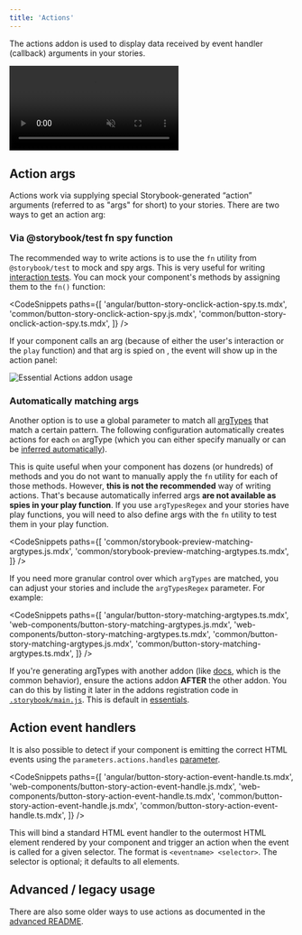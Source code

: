 ```yaml
---
title: 'Actions'
---
```


<YouTubeCallout id="BTIuTuoHsQc" title="STOP logging with Storybook Actions" />

The actions addon is used to display data received by event handler (callback) arguments in your stories.

<video autoPlay muted playsInline loop>
  <source
    src="addon-actions-demo-optimized.mp4"
    type="video/mp4"
  />
</video>

## Action args

Actions work via supplying special Storybook-generated “action” arguments (referred to as "args" for short) to your stories. There are two ways to get an action arg:

### Via @storybook/test fn spy function

The recommended way to write actions is to use the `fn` utility from `@storybook/test` to mock and spy args. This is very useful for writing [interaction tests](../writing-tests/interaction-testing.md). You can mock your component's methods by assigning them to the `fn()` function:

<CodeSnippets
paths={[
'angular/button-story-onclick-action-spy.ts.mdx',
'common/button-story-onclick-action-spy.js.mdx',
'common/button-story-onclick-action-spy.ts.mdx',
]}
/>

If your component calls an arg (because of either the user's interaction or the `play` function) and that arg is spied on , the event will show up in the action panel:

![Essential Actions addon usage](./addon-actions-screenshot.png)

### Automatically matching args

Another option is to use a global parameter to match all [argTypes](../api/arg-types.md) that match a certain pattern. The following configuration automatically creates actions for each `on` argType (which you can either specify manually or can be [inferred automatically](../api/arg-types.md#automatic-argtype-inference)).

This is quite useful when your component has dozens (or hundreds) of methods and you do not want to manually apply the `fn` utility for each of those methods. However, **this is not the recommended** way of writing actions. That's because automatically inferred args **are not available as spies in your play function**. If you use `argTypesRegex` and your stories have play functions, you will need to also define args with the `fn` utility to test them in your play function.

<CodeSnippets
paths={[
'common/storybook-preview-matching-argtypes.js.mdx',
'common/storybook-preview-matching-argtypes.ts.mdx',
]}
/>

If you need more granular control over which `argTypes` are matched, you can adjust your stories and include the `argTypesRegex` parameter. For example:

<CodeSnippets
paths={[
'angular/button-story-matching-argtypes.ts.mdx',
'web-components/button-story-matching-argtypes.js.mdx',
'web-components/button-story-matching-argtypes.ts.mdx',
'common/button-story-matching-argtypes.js.mdx',
'common/button-story-matching-argtypes.ts.mdx',
]}
/>

<Callout variant="info" icon="💡">

If you're generating argTypes with another addon (like [docs](../writing-docs/index.md), which is the common behavior), ensure the actions addon **AFTER** the other addon. You can do this by listing it later in the addons registration code in [`.storybook/main.js`](../configure/index.md#configure-story-rendering). This is default in [essentials](./index.md).

</Callout>

## Action event handlers

It is also possible to detect if your component is emitting the correct HTML events using the `parameters.actions.handles` [parameter](../writing-stories/parameters.md).

<CodeSnippets
paths={[
'angular/button-story-action-event-handle.ts.mdx',
'web-components/button-story-action-event-handle.js.mdx',
'web-components/button-story-action-event-handle.ts.mdx',
'common/button-story-action-event-handle.js.mdx',
'common/button-story-action-event-handle.ts.mdx',
]}
/>

This will bind a standard HTML event handler to the outermost HTML element rendered by your component and trigger an action when the event is called for a given selector. The format is `<eventname> <selector>`. The selector is optional; it defaults to all elements.

## Advanced / legacy usage

There are also some older ways to use actions as documented in the [advanced README](../../addons/actions/ADVANCED.md).
